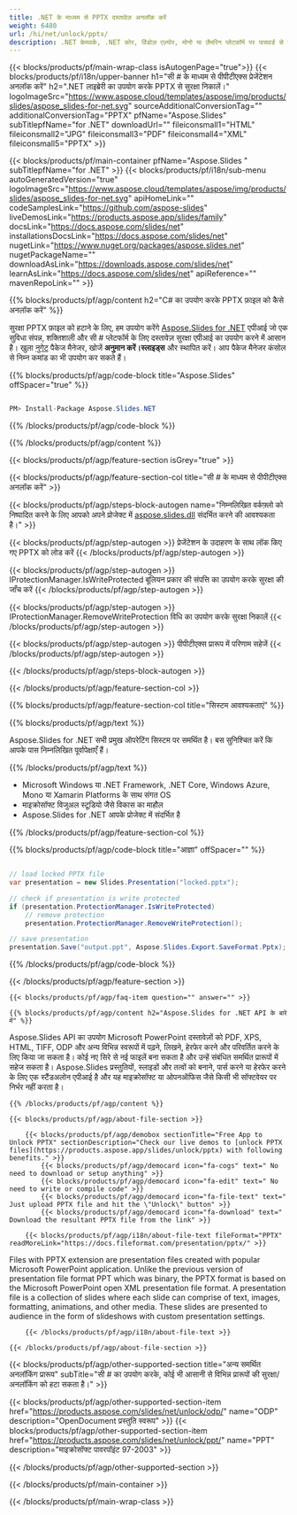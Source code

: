 ```yaml
---
title: .NET के माध्यम से PPTX दस्तावेज़ अनलॉक करें
weight: 6480
url: /hi/net/unlock/pptx/ 
description: .NET फ्रेमवर्क, .NET कोर, विंडोज़ एज़्योर, मोनो या ज़ैमरिन प्लेटफ़ॉर्म पर पासवर्ड से सुरक्षित पीपीटीएक्स फ़ाइल को अनलॉक करने के लिए सी # स्रोत कोड।
---
```


{{< blocks/products/pf/main-wrap-class isAutogenPage="true">}}
{{< blocks/products/pf/i18n/upper-banner h1="सी # के माध्यम से पीपीटीएक्स प्रेजेंटेशन अनलॉक करें" h2=".NET लाइब्रेरी का उपयोग करके PPTX से सुरक्षा निकालें।" logoImageSrc="https://www.aspose.cloud/templates/aspose/img/products/slides/aspose_slides-for-net.svg" sourceAdditionalConversionTag="" additionalConversionTag="PPTX" pfName="Aspose.Slides" subTitlepfName="for .NET" downloadUrl="" fileiconsmall1="HTML" fileiconsmall2="JPG" fileiconsmall3="PDF" fileiconsmall4="XML" fileiconsmall5="PPTX" >}}

{{< blocks/products/pf/main-container pfName="Aspose.Slides " subTitlepfName="for .NET" >}}
{{< blocks/products/pf/i18n/sub-menu autoGeneratedVersion="true" logoImageSrc="https://www.aspose.cloud/templates/aspose/img/products/slides/aspose_slides-for-net.svg" apiHomeLink="" codeSamplesLink="https://github.com/aspose-slides" liveDemosLink="https://products.aspose.app/slides/family" docsLink="https://docs.aspose.com/slides/net" installationsDocsLink="https://docs.aspose.com/slides/net" nugetLink="https://www.nuget.org/packages/aspose.slides.net" nugetPackageName="" downloadAsLink="https://downloads.aspose.com/slides/net" learnAsLink="https://docs.aspose.com/slides/net" apiReference="" mavenRepoLink="" >}}

{{% blocks/products/pf/agp/content h2="C# का उपयोग करके PPTX फ़ाइल को कैसे अनलॉक करें" %}}

 सुरक्षा PPTX फ़ाइल को हटाने के लिए, हम उपयोग करेंगे
 [Aspose.Slides for .NET](https://products.aspose.com/slides/net)
 एपीआई जो एक सुविधा संपन्न, शक्तिशाली और सी # प्लेटफॉर्म के लिए दस्तावेज़ सुरक्षा एपीआई का उपयोग करने में आसान है। खुला
 [नुगेट](https://www.nuget.org/packages/aspose.slides.net)
 पैकेज मैनेजर, खोजें
 **अनुमान करें।स्लाइड्स**
 और स्थापित करें। आप पैकेज मैनेजर कंसोल से निम्न कमांड का भी उपयोग कर सकते हैं।

{{% blocks/products/pf/agp/code-block title="Aspose.Slides" offSpacer="true" %}}

```cs

PM> Install-Package Aspose.Slides.NET

```

{{% /blocks/products/pf/agp/code-block %}}

{{% /blocks/products/pf/agp/content %}}

{{< blocks/products/pf/agp/feature-section isGrey="true" >}}


{{< blocks/products/pf/agp/feature-section-col title="सी # के माध्यम से पीपीटीएक्स अनलॉक करें" >}}

{{< blocks/products/pf/agp/steps-block-autogen name="निम्नलिखित वर्कफ़्लो को निष्पादित करने के लिए आपको अपने प्रोजेक्ट में [aspose.slides.dll](https://downloads.aspose.com/slides/net) संदर्भित करने की आवश्यकता है।" >}}

{{< blocks/products/pf/agp/step-autogen >}}
प्रेजेंटेशन के उदाहरण के साथ लॉक किए गए PPTX को लोड करें
{{< /blocks/products/pf/agp/step-autogen >}}

{{< blocks/products/pf/agp/step-autogen >}}
IProtectionManager.IsWriteProtected बूलियन प्रकार की संपत्ति का उपयोग करके सुरक्षा की जाँच करें
{{< /blocks/products/pf/agp/step-autogen >}}

{{< blocks/products/pf/agp/step-autogen >}}
IProtectionManager.RemoveWriteProtection विधि का उपयोग करके सुरक्षा निकालें
{{< /blocks/products/pf/agp/step-autogen >}}

{{< blocks/products/pf/agp/step-autogen >}}
पीपीटीएक्स प्रारूप में परिणाम सहेजें
{{< /blocks/products/pf/agp/step-autogen >}}

{{< /blocks/products/pf/agp/steps-block-autogen >}}

{{< /blocks/products/pf/agp/feature-section-col >}}

{{% blocks/products/pf/agp/feature-section-col title="सिस्टम आवश्यकताएं" %}}

{{% blocks/products/pf/agp/text %}}

 Aspose.Slides for .NET सभी प्रमुख ऑपरेटिंग सिस्टम पर समर्थित है। बस सुनिश्चित करें कि आपके पास निम्नलिखित पूर्वापेक्षाएँ हैं।

{{% /blocks/products/pf/agp/text %}}

- Microsoft Windows या .NET Framework, .NET Core, Windows Azure, Mono या Xamarin Platforms के साथ संगत OS
- माइक्रोसॉफ्ट विजुअल स्टूडियो जैसे विकास का माहौल
- Aspose.Slides for .NET आपके प्रोजेक्ट में संदर्भित है

{{% /blocks/products/pf/agp/feature-section-col %}}

{{% blocks/products/pf/agp/code-block title="आज्ञा" offSpacer="" %}}

```cs

// load locked PPTX file
var presentation = new Slides.Presentation("locked.pptx");

// check if presentation is write protected
if (presentation.ProtectionManager.IsWriteProtected)
    // remove protection                
    presentation.ProtectionManager.RemoveWriteProtection();

// save presentation
presentation.Save("output.ppt", Aspose.Slides.Export.SaveFormat.Pptx);

```

{{% /blocks/products/pf/agp/code-block %}}

{{< /blocks/products/pf/agp/feature-section >}}

    {{< blocks/products/pf/agp/faq-item question="" answer="" >}}
 

<!-- aboutfile Starts -->

    {{% blocks/products/pf/agp/content h2="Aspose.Slides for .NET API के बारे में" %}}

 Aspose.Slides API का उपयोग Microsoft PowerPoint दस्तावेज़ों को PDF, XPS, HTML, TIFF, ODP और अन्य विभिन्न स्वरूपों में पढ़ने, लिखने, हेरफेर करने और परिवर्तित करने के लिए किया जा सकता है। कोई नए सिरे से नई फाइलें बना सकता है और उन्हें संबंधित समर्थित प्रारूपों में सहेज सकता है। Aspose.Slides प्रस्तुतियों, स्लाइडों और तत्वों को बनाने, पार्स करने या हेरफेर करने के लिए एक स्टैंडअलोन एपीआई है और यह माइक्रोसॉफ्ट या ओपनऑफिस जैसे किसी भी सॉफ्टवेयर पर निर्भर नहीं करता है।  



    {{% /blocks/products/pf/agp/content %}}

    {{< blocks/products/pf/agp/about-file-section >}}

        {{< blocks/products/pf/agp/demobox sectionTitle="Free App to Unlock PPTX" sectionDescription="Check our live demos to [unlock PPTX files](https://products.aspose.app/slides/unlock/pptx) with following benefits." >}}
            {{< blocks/products/pf/agp/democard icon="fa-cogs" text=" No need to download or setup anything" >}}
            {{< blocks/products/pf/agp/democard icon="fa-edit" text=" No need to write or compile code" >}}
            {{< blocks/products/pf/agp/democard icon="fa-file-text" text=" Just upload PPTX file and hit the \"Unlock\" button" >}}
            {{< blocks/products/pf/agp/democard icon="fa-download" text=" Download the resultant PPTX file from the link" >}}

        {{< blocks/products/pf/agp/i18n/about-file-text fileFormat="PPTX" readMoreLink="https://docs.fileformat.com/presentation/pptx/" >}}
Files with PPTX extension are presentation files created with popular Microsoft PowerPoint application. Unlike the previous version of presentation file format PPT which was binary, the PPTX format is based on the Microsoft PowerPoint open XML presentation file format. A presentation file is a collection of slides where each slide can comprise of text, images, formatting, animations, and other media. These slides are presented to audience in the form of slideshows with custom presentation settings.

        {{< /blocks/products/pf/agp/i18n/about-file-text >}}

    {{< /blocks/products/pf/agp/about-file-section >}}

<!-- aboutfile Ends -->

{{< blocks/products/pf/agp/other-supported-section title="अन्य समर्थित अनलॉकिंग प्रारूप" subTitle="सी # का उपयोग करके, कोई भी आसानी से विभिन्न प्रारूपों की सुरक्षा/अनलॉकिंग को हटा सकता है।" >}}

{{< blocks/products/pf/agp/other-supported-section-item href="https://products.aspose.com/slides/net/unlock/odp/" name="ODP" description="OpenDocument प्रस्तुति स्वरूप" >}}
{{< blocks/products/pf/agp/other-supported-section-item href="https://products.aspose.com/slides/net/unlock/ppt/" name="PPT" description="माइक्रोसॉफ्ट पावरपॉइंट 97-2003" >}}

{{< /blocks/products/pf/agp/other-supported-section >}}

{{< /blocks/products/pf/main-container >}}
    
{{< /blocks/products/pf/main-wrap-class >}}